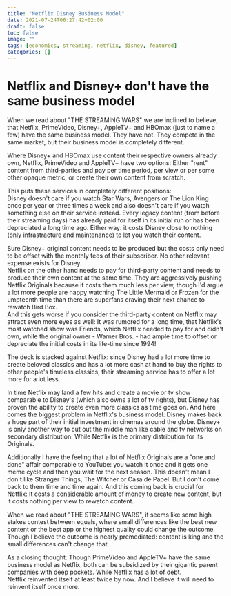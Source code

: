 ```yaml
---
title: "Netflix Disney Business Model"
date: 2021-07-24T06:27:42+02:00
draft: false
toc: false
image: ""
tags: [economics, streaming, netflix, disney, featured]
categories: []
---
```


# Netflix and Disney+ don't have the same business model
<!--more-->
When we read about "THE STREAMING WARS" we are inclined to believe, that Netflix, PrimeVideo, Disney+, AppleTV+ and HBOmax (just to name a few) have the same business model. They have not. They compete in the same market, but their business model is completely different.

Where Disney+ and HBOmax use content their respective owners already own, Netflix, PrimeVideo and AppleTV+ have two options: Either "rent" content from third-parties and pay per time period, per view or per some other opaque metric, or create their own content from scratch.

This puts these services in completely different positions:<br />
Disney doesn't care if you watch Star Wars, Avengers or The Lion King once per year or three times a week and also doesn't care if you watch something else on their service instead. Every legacy content (from before their streaming days) has already paid for itself in its initial run or has been depreciated a long time ago. Either way: it costs Disney close to nothing (only infrastracture and maintenance) to let you watch their content.

Sure Disney+ original content needs to be produced but the costs only need to be offset with the monthly fees of their subscriber. No other relevant expense exists for Disney.<br />
Netflix on the other hand needs to pay for third-party content and needs to produce their own content at the same time. They are aggressively pushing Netflix Originals because it costs them much less per view, though I'd argue a lot more people are happy watching The Little Mermaid or Frozen for the umpteenth time than there are superfans craving their next chance to rewatch Bird Box.<br />
And this gets worse if you consider the third-party content on Netflix may attract even more eyes as well: It was rumored for a long time, that Netflix's most watched show was Friends, which Netflix needed to pay for and didn't own, while the original owner - Warner Bros. - had ample time to offset or depreciate the initial costs in its life-time since 1994!

The deck is stacked against Netflix: since Disney had a lot more time to create beloved classics and has a lot more cash at hand to buy the rights to other people's timeless classics, their streaming service has to offer a lot more for a lot less.

In time Netflix may land a few hits and create a movie or tv show comparable to Disney's (which also owns a lot of tv rights), but Disney has proven the ability to create even more classics as time goes on. And here comes the biggest problem in Netflix's business model: Disney makes back a huge part of their initial investment in cinemas around the globe. Disney+ is only another way to cut out the middle man like cable and tv networks on secondary distribution. While Netflix is the primary distribution for its Originals.

Additionally I have the feeling that a lot of Netflix Originals are a "one and done" affair comparable to YouTube: you watch it once and it gets one meme cycle and then you wait for the next season. This doesn't mean I don't like Stranger Things, The Witcher or Casa de Papel. But I don't come back to them time and time again. And this coming back is crucial for Netflix: It costs a considerable amount of money to create new content, but it costs nothing per view to rewatch content.

When we read about "THE STREAMING WARS", it seems like some high stakes contest between equals, where small differences like the best new content or the best app or the highest quality could change the outcome. Though I believe the outcome is nearly premediated: content is king and the small differences can't change that.

As a closing thought: Though PrimeVideo and AppleTV+ have the same business model as Netflix, both can be subsidized by their gigantic parent companies with deep pockets. While Netflix has a lot of debt.<br />
Netflix reinvented itself at least twice by now. And I believe it will need to reinvent itself once more.
